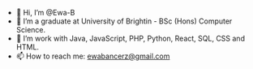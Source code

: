 - 👋 Hi, I’m @Ewa-B
- 👀 I’m a graduate at University of Brightin - BSc (Hons) Computer Science.
- 💞️ I’m work with Java, JavaScript, PHP, Python, React, SQL, CSS and HTML.
- 📫 How to reach me: ewabancerz@gmail.com

<!---
Ewa-B/Ewa-B is a ✨ special ✨ repository because its `README.md` (this file) appears on your GitHub profile.
You can click the Preview link to take a look at your changes.
--->
